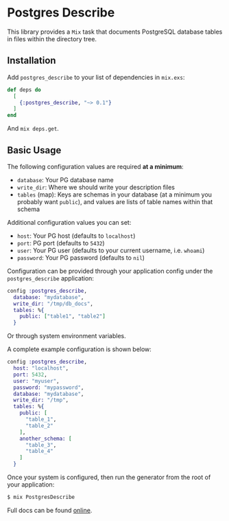 # Postgres Describe

This library provides a `Mix` task that documents PostgreSQL database tables
in files within the directory tree.

## Installation

Add `postgres_describe` to your list of dependencies in `mix.exs`:

```elixir
def deps do
  [
    {:postgres_describe, "~> 0.1"}
  ]
end
```

And `mix deps.get`.

## Basic Usage

The following configuration values are required **at a minimum**:
- `database`: Your PG database name
- `write_dir`: Where we should write your description files
- `tables` (map): Keys are schemas in your database (at a minimum you probably want `public`), and values are lists of table names within that schema

Additional configuration values you can set:
- `host`: Your PG host (defaults to `localhost`)
- `port`: PG port (defaults to `5432`)
- `user`: Your PG user (defaults to your current username, i.e. `whoami`)
- `password`: Your PG password (defaults to `nil`)

Configuration can be provided through your application config under the
`postgres_describe` application:

```elixir
config :postgres_describe,
  database: "mydatabase",
  write_dir: "/tmp/db_docs",
  tables: %{
    public: ["table1", "table2"]
  }
```

Or through system environment variables.

A complete example configuration is shown below:

```elixir
config :postgres_describe,
  host: "localhost",
  port: 5432,
  user: "myuser",
  password: "mypassword",
  database: "mydatabase",
  write_dir: "/tmp",
  tables: %{
    public: [
      "table_1",
      "table_2"
    ],
    another_schema: [
      "table_3",
      "table_4"
    ]
  }
```

Once your system is configured, then run the generator from the root of your
application:

```bash
$ mix PostgresDescribe
```

Full docs can be found [online](https://hexdocs.pm/postgres_describe).
